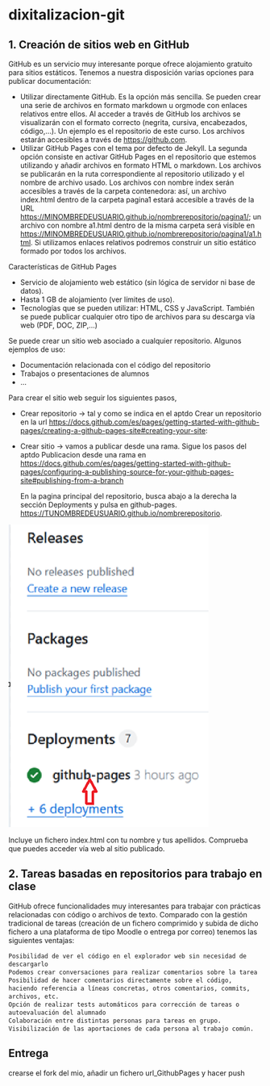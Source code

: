# dixitalizacion-git

## 1. Creación de sitios web en GitHub

GitHub es un servicio muy interesante porque ofrece alojamiento gratuito para sitios estáticos. Tenemos a nuestra disposición varias opciones para publicar documentación:

- Utilizar directamente GitHub. Es la opción más sencilla. Se pueden crear una serie de archivos en formato markdown u orgmode con enlaces relativos entre ellos. Al acceder a través de GitHub los archivos se visualizarán con el formato correcto (negrita, cursiva, encabezados, código,…). Un ejemplo es el repositorio de este curso. Los archivos estarán accesibles a través de https://github.com.
- Utilizar GitHub Pages con el tema por defecto de Jekyll. La segunda opción consiste en activar GitHub Pages en el repositorio que estemos utilizando y añadir archivos en formato HTML o markdown. Los archivos se publicarán en la ruta correspondiente al repositorio utilizado y el nombre de archivo usado. Los archivos con nombre index serán accesibles a través de la carpeta contenedora: así, un archivo index.html dentro de la carpeta pagina1 estará accesible a través de la URL https://MINOMBREDEUSUARIO.github.io/nombrerepositorio/pagina1/; un archivo con nombre a1.html dentro de la misma carpeta será visible en https://MINOMBREDEUSUARIO.github.io/nombrerepositorio/pagina1/a1.html. Si utilizamos enlaces relativos podremos construir un sitio estático formado por todos los archivos.

Características de GitHub Pages
- Servicio de alojamiento web estático (sin lógica de servidor ni base de datos).
- Hasta 1 GB de alojamiento (ver límites de uso).
- Tecnologías que se pueden utilizar: HTML, CSS y JavaScript. También se puede publicar cualquier otro tipo de archivos para su descarga vía web (PDF, DOC, ZIP,…)

Se puede crear un sitio web asociado a cualquier repositorio. Algunos ejemplos de uso:

- Documentación relacionada con el código del repositorio
- Trabajos o presentaciones de alumnos
-  ...

Para crear el sitio web seguir los siguientes pasos,   
- Crear repositorio -> tal y como se indica en el aptdo Crear un repositorio en la url https://docs.github.com/es/pages/getting-started-with-github-pages/creating-a-github-pages-site#creating-your-site:
- Crear sitio -> vamos a publicar desde una rama. Sigue los pasos del aptdo Publicacion desde una rama en https://docs.github.com/es/pages/getting-started-with-github-pages/configuring-a-publishing-source-for-your-github-pages-site#publishing-from-a-branch
  
  En la pagina principal del repositorio, busca abajo a la derecha la sección Deployments y pulsa en github-pages.
  https://TUNOMBREDEUSUARIO.github.io/nombrerepositorio.
  
![](imgs/deploy_github-pages.png)

Incluye un fichero index.html con tu nombre y tus apellidos. Comprueba que puedes acceder vía web al sitio publicado.

## 2. Tareas basadas en repositorios para trabajo en clase

GitHub ofrece funcionalidades muy interesantes para trabajar con prácticas relacionadas con código o archivos de texto. Comparado con la gestión tradicional de tareas (creación de un fichero comprimido y subida de dicho fichero a una plataforma de tipo Moodle o entrega por correo) tenemos las siguientes ventajas:

    Posibilidad de ver el código en el explorador web sin necesidad de descargarlo
    Podemos crear conversaciones para realizar comentarios sobre la tarea
    Posibilidad de hacer comentarios directamente sobre el código, haciendo referencia a líneas concretas, otros comentarios, commits, archivos, etc.
    Opción de realizar tests automáticos para corrección de tareas o autoevaluación del alumnado
    Colaboración entre distintas personas para tareas en grupo. Visibilización de las aportaciones de cada persona al trabajo común.


## Entrega

crearse el fork del mio, añadir un fichero url_GithubPages y hacer push
